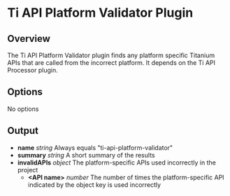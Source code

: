 Ti API Platform Validator Plugin
================================

## Overview

The Ti API Platform Validator plugin finds any platform specific Titanium APIs that are called from the incorrect platform. It depends on the Ti API Processor plugin.

## Options

No options

## Output

* **name** _string_ Always equals "ti-api-platform-validator"
* **summary** _string_ A short summary of the results
* **invalidAPIs** _object_ The platform-specific APIs used incorrectly in the project
	* **&lt;API name&gt;** _number_ The number of times the platform-specific API indicated by the object key  is used incorrectly
